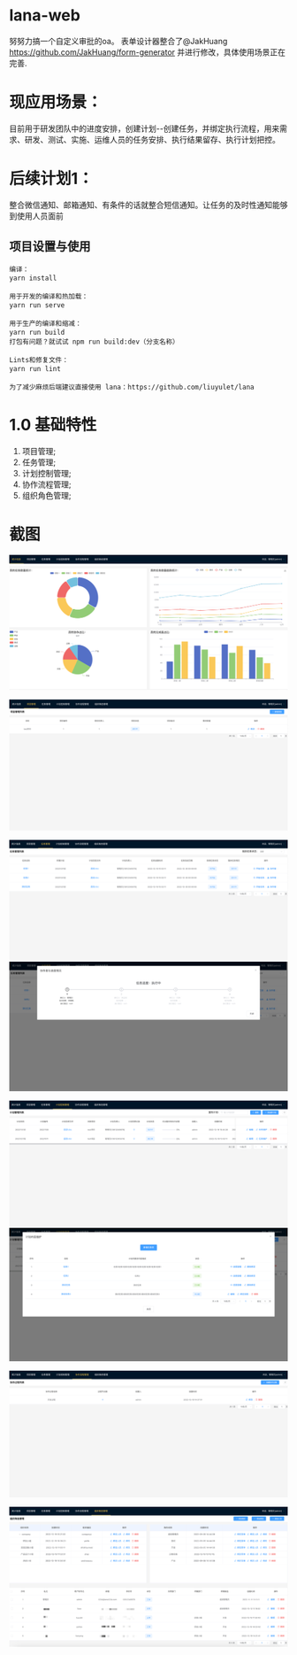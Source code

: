 # lana-web
努努力搞一个自定义审批的oa。
表单设计器整合了@JakHuang https://github.com/JakHuang/form-generator 并进行修改，具体使用场景正在完善.

# 现应用场景：
目前用于研发团队中的进度安排，创建计划--创建任务，并绑定执行流程，用来需求、研发、测试、实施、运维人员的任务安排、执行结果留存、执行计划把控。

# 后续计划1：
整合微信通知、邮箱通知、有条件的话就整合短信通知。让任务的及时性通知能够到使用人员面前

## 项目设置与使用
```
编译：
yarn install

用于开发的编译和热加载：
yarn run serve

用于生产的编译和缩减：
yarn run build
打包有问题？就试试 npm run build:dev（分支名称）

Lints和修复文件：
yarn run lint

为了减少麻烦后端建议直接使用 lana：https://github.com/liuyulet/lana
```
# 1.0 基础特性
1. 项目管理;
2. 任务管理;
3. 计划控制管理;
4. 协作流程管理;
5. 组织角色管理;

# 截图


![img.png](img.png)

![img_2.png](img_2.png)

![img_3.png](img_3.png)
![img_4.png](img_4.png)

![img_5.png](img_5.png)
![img_6.png](img_6.png)

![img_7.png](img_7.png)

![img_8.png](img_8.png)

